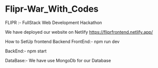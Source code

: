 # Flipr-War_With_Codes
FLIPR :- FullStack Web Development Hackathon

We have deployed our website on Netlify https://fliprfrontend.netlify.app/

How to SetUp frontend Backend
FrontEnd:-
npm run dev

BackEnd:-
npm start

DataBase:-
We have use MongoDb for our Database

